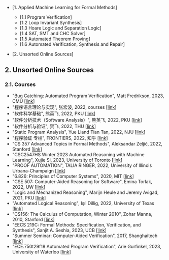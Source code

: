- [1. Applied Machine Learning for Formal Methods]
	- [1.1 Program Verification]
	- [1.2 Loop Invariant Synthesis]
	- [1.3 Hoare Logic and Separation Logic]
	- [1.4 SAT, SMT and CHC Solver]
	- [1.5 Automated Theorem Proving]
	- [1.6 Automated Verification, Synthesis and Repair] 
	
- [2. Unsorted Online Sources]


## 2. Unsorted Online Sources

### 2.1. Courses

- "Bug Catching: Automated Program Verification", Matt Fredrikson, 2023, CMU
  [[link](https://www.cs.cmu.edu/~15414/schedule.html)]
- "程序语言理论与实现", 张宏波, 2022, courses
  [[link](https://bobzhang.github.io/courses/)]
- "软件科学基础", 熊英飞, 2022, PKU
  [[link](https://xiongyingfei.github.io/SF/2022/)]
- "软件分析技术（Software Analysis）", 熊英飞, 2022, PKU
  [[link](https://xiongyingfei.github.io/SA/2021/main.htm)]
- "软件分析与验证", 贺飞, 2022, THU
  [[link](https://feihe.github.io/ProgramVerification/s23)]
- "Static Program Analysis", Yue Liand Tian Tan, 2022, NJU
  [[link](https://pascal-group.bitbucket.io/teaching.html)]
- "程序验证 专栏", FRONTIERS, 2022, 知乎
  [[link](https://www.zhihu.com/column/c_1311359270597419008)]
- "CS 357 Advanced Topics in Formal Methods", Aleksandar Zeljić, 2022, Stanford
  [[link](https://web.stanford.edu/class/cs357/)]
- "CSC2547HS Winter 2023 Automated Reasoning with Machine Learning", Xujie Si, 2023, University of Toronto
  [[link](https://www.cs.toronto.edu/~six/csc-2547hs-w23.html)]
- "PROOF AUTOMATION", TALIA RINGER, 2022, University of Illinois Urbana-Champaign
  [[link](https://dependenttyp.es/classes/598fa2022.html#schedule)]
- "6.826: Principles of Computer Systems", 2020, MIT
  [[link](https://6826.csail.mit.edu/2020/index.html)]
- "CSE 507: Computer-Aided Reasoning for Software",	Emina Torlak, 2022, UW
  [[link](https://courses.cs.washington.edu/courses/cse507/21au/calendar.html)]
- "Logic and Mechanized Reasoning", Marijn Heule and Jeremy Avigad, 2021, PKU
  [[link](https://www.cs.cmu.edu/~mheule/15217-f21/schedule.html)]
- "Automated Logical Reasoning", Işıl Dillig, 2022, University of Texas
  [[link](https://www.cs.utexas.edu/~isil/cs389L/)]
- "CS156: The Calculus of Computation, Winter 2010", Zohar Manna, 2010, Stanford
  [[link](https://web.stanford.edu/class/cs156/#handouts)]
- "EECS 219C: Formal Methods: Specification, Verification, and Synthesis", Sanjit A. Seshia, 2023, UCB
  [[link](https://people.eecs.berkeley.edu/~sseshia/219c/)]
- "Summer Seminar: Computer-Aided Verification", 2017, Shanghaitech
  [[link](https://faculty.sist.shanghaitech.edu.cn/faculty/songfu/cav/)]
- "ECE.750t29f18 Automated Program Verification", Arie Gurfinkel, 2023, University of Waterloo
  [[link](https://ece.uwaterloo.ca/~agurfink/ece750t29f18/)]
